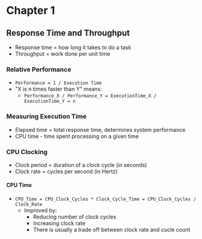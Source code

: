 # Chapter 1
## Response Time and Throughput
* Response time = how long it takes to do a task
* Throughput = work done per unit time
### Relative Performance
* `Performance = 1 / Execution Time`
* "X is n times faster than Y" means:
  * `Performance_X / Performance_Y = ExecutionTime_X / ExecutionTime_Y = n`
### Measuring Execution Time
* Elapsed time = total response time, determines system performance
* CPU time - time spent processing on a given time
### CPU Clocking
* Clock period = duration of a clock cycle (in seconds)
* Clock rate = cycles per second (in Hertz)
#### CPU Time
* `CPU_Time = CPU_Clock_Cycles * Clock_Cycle_Time = CPU_Clock_Cycles / Clock_Rate`
  * Improved by:
    * Reducing number of clock cycles
    * Increasing clock rate
    * There is usually a trade off between clock rate and cucle count
